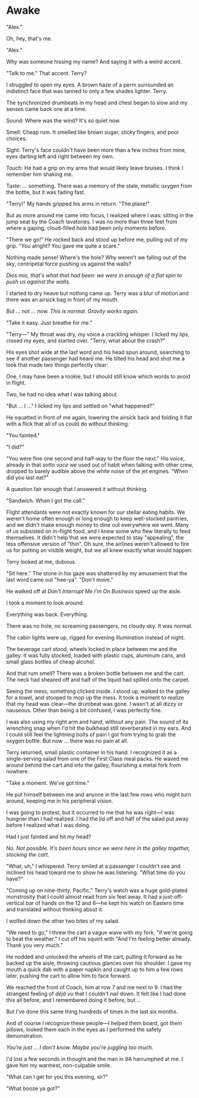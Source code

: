 # Awake

"Alex."

Oh, hey, that's me.

"Alex."

Why was someone hissing my name? 
And saying it with a weird accent.

"Talk to me." 
That accent. 
Terry?

I struggled to open my eyes. 
A brown haze of a perm surrounded an indistinct face that was tanned to only a few shades lighter. 
Terry.

The synchronized drumbeats in my head and chest began to slow and my senses came back one at a time.

Sound: Where was the wind? 
It's so quiet now.

Smell: Cheap rum.
It smelled like brown sugar, sticky fingers, and poor choices.

Sight: Terry's face couldn't have been more than a few inches from mine, eyes darting left and right between my own.

Touch: He had a grip on my arms that would likely leave bruises. 
I think I remember him shaking me.

Taste: … something. 
There was a memory of the stale, metallic oxygen from the bottle, but it was fading fast.

"Terry!" 
My hands gripped his arms in return. 
"The plane!"

But as more around me came into focus, I realized where I was: sitting in the jump seat by the Coach lavatories. 
I was no more than three feet from where a gaping, cloud-filled hole had been only moments before.

"There we go!" 
He rocked back and stood up before me, pulling out of my grip. 
"You alright? 
You gave me quite a scare."

Nothing made sense! 
Where's the hole? 
Why weren't we falling out of the sky, centripetal force pushing us against the walls?

_Dios mio, that's what that had been: we were in enough of a flat spin to push us against the walls._

I started to dry heave but nothing came up. 
Terry was a blur of motion and there was an airsick bag in front of my mouth.

_But … not … now. 
This is normal. 
Gravity works again._

"Take it easy. 
Just breathe for me."

"Terry—" 
My throat was dry, my voice a crackling whisper. 
I licked my lips, closed my eyes, and started over. 
"Terry, what about the crash?"

His eyes shot wide at the last word and his head spun around, searching to see if another passenger had heard me. 
He tilted his head and shot me a look that made two things perfectly clear:

One, I may have been a rookie, but I should still know which words to avoid in flight.

Two, he had no idea what I was talking about.

"But … I …" 
I licked my lips and settled on "what happened?"

He squatted in front of me again, lowering the airsick back and folding it flat with a flick that all of us could do without thinking.

"You fainted."

"I did?"

"You were fine one second and half-way to the floor the next." 
His voice, already in that _sotto voce_ we used out of habit when talking with other crew, dropped to barely audible above the white noise of the jet engines.
"When did you last eat?"

A question fair enough that I answered it without thinking.

"Sandwich. 
When I got the call."

Flight attendants were not exactly known for our stellar eating habits. 
We weren't home often enough or long enough to keep well-stocked pantries, and we didn't make enough money to dine out everywhere we went. 
Many of us subsisted on in-flight food, and I knew some who flew literally to feed themselves. 
It didn't help that we were expected to stay "appealing", the less offensive version of "thin". 
Oh sure, the airlines weren't allowed to fire us for putting on visible weight, but we all knew exactly what would happen.

Terry looked at me, dubious.

"Sit here." 
The stone in his gaze was shattered by my amusement that the last word came out "hee-ya". 
"Don't move."

He walked off at _Don't Interrupt Me I'm On Business_ speed up the aisle.

I took a moment to look around.

Everything was back. 
Everything.

There was no hole, no screaming passengers, no cloudy sky. 
It was normal.

The cabin lights were up, rigged for evening illumination instead of night.

The beverage cart stood, wheels locked in place between me and the galley. 
It was fully stocked, loaded with plastic cups, aluminum cans, and small glass bottles of cheap alcohol.

And that rum smell? 
There was a broken bottle between me and the cart. 
The neck had sheared off and half of the liquid had spilled onto the carpet.

Seeing the mess, something clicked inside. 
I stood up, walked to the galley for a towel, and stooped to mop up the mess. 
It took a moment to realize that my head was clear—the drumbeat was gone.
I wasn't at all dizzy or nauseous. 
Other than being a bit confused, I was perfectly fine.

I was also using my right arm and hand, without any pain.
The sound of its wrenching snap when I'd hit the bulkhead still reverberated in my ears.
And I could still feel the lightning bolts of pain I got from trying to grab the oxygen bottle.
But now ... there was no pain at all.

Terry returned, small plastic container in his hand. 
I recognized it as a single-serving salad from one of the First Class meal packs. 
He waved me around behind the cart and into the galley, flourishing a metal fork from nowhere.

"Take a moment. 
We've got time."

He put himself between me and anyone in the last few rows who might turn around, keeping me in his peripheral vision.

I was going to protest, but it occurred to me that he was right—I was hungrier than I had realized. 
I had the lid off and half of the salad put away before I realized what I was doing.

Had I just fainted and hit my head?

_No. 
Not possible. 
It's been hours since we were here in the galley together, stocking the cart._

"What, uh," I whispered. 
Terry smiled at a passenger I couldn't see and inclined his head toward me to show he was listening. 
"What time do you have?"

"Coming up on nine-thirty, Pacific." 
Terry's watch was a huge gold-plated monstrosity that I could almost read from six feet away. 
It had a just-off-vertical bar of hands on the 12 and 6—he kept his watch on Eastern time and translated without thinking about it.

I wolfed down the other two bites of my salad.

"We need to go," I threw the cart a vague wave with my fork, "if we're going to beat the weather." 
I cut off his squint with "And I'm feeling better already. 
Thank you very much."

He nodded and unlocked the wheels of the cart, pulling it forward as he backed up the aisle, throwing cautious glances over his shoulder. 
I gave my mouth a quick dab with a paper napkin and caught up to him a few rows later, pushing the cart to allow him to face forward.

We reached the front of Coach, him at row 7 and me next to 9. 
I had the strangest feeling of _déjà vu_ that I couldn't nail down. 
It felt like I had done this all before, and I remembered doing it before, but …

But I've done this same thing hundreds of times in the last six months.

And of course I recognize these people—I helped them board, got them pillows, looked them each in the eyes as I performed the safety demonstration.

_You're just … I don't know. 
Maybe you're juggling too much._

I'd lost a few seconds in thought and the man in 9A harrumphed at me. 
I gave him my warmest, non-culpable smile.

"What can I get for you this evening, sir?"

"What booze ya got?"
